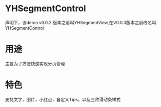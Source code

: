 # YHSegmentControl

声明下，该demo v0.0.2 版本之前叫YHSegmentView,在V0.0.3版本之前改名叫YHSegmentControl

# 用途
主要为了方便快速实现分页管理
# 特色
支持文字，图片，小红点，自定义Tips，以及三种滑动条样式
